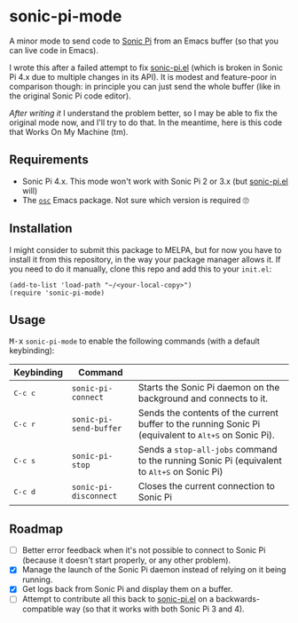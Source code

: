 # sonic-pi-mode

A minor mode to send code to [Sonic Pi](https://sonic-pi.net/) from an Emacs
buffer (so that you can live code in Emacs).

I wrote this after a failed attempt to fix
[sonic-pi.el](https://github.com/repl-electric/sonic-pi.el) (which is broken in
Sonic Pi 4.x due to multiple changes in its API). It is modest and feature-poor
in comparison though: in principle you can just send the whole buffer (like in
the original Sonic Pi code editor).

_After writing it_ I understand the problem better, so I may be able to fix the
original mode now, and I'll try to do that. In the meantime, here is this code
that Works On My Machine (tm).

## Requirements

* Sonic Pi 4.x. This mode won't work with Sonic Pi 2 or 3.x (but [sonic-pi.el](https://github.com/repl-electric/sonic-pi.el) will)
* The [`osc`](https://elpa.gnu.org/packages/osc.html) Emacs package. Not sure which version is required 🙄

## Installation

I might consider to submit this package to MELPA, but for now you have to install it from this repository, in the way your package manager allows it. If you need to do it manually, clone this repo and add this to your `init.el`:

```elisp
(add-to-list 'load-path "~/<your-local-copy>")
(require 'sonic-pi-mode)
```

## Usage

<kbd>M-x</kbd> `sonic-pi-mode` to enable the following commands (with a default keybinding):

| Keybinding       | Command                |                                                                                                                |
|------------------|------------------------|----------------------------------------------------------------------------------------------------------------|
| <kbd>C-c c</kbd> | `sonic-pi-connect`     | Starts the Sonic Pi daemon on the background and connects to it.                                               |
| <kbd>C-c r</kbd> | `sonic-pi-send-buffer` | Sends the contents of the current buffer to the running Sonic Pi (equivalent to <kbd>Alt+S</kbd> on Sonic Pi). |
| <kbd>C-c s</kbd> | `sonic-pi-stop`        | Sends a `stop-all-jobs` command to the running Sonic Pi (equivalent to <kbd>Alt+S</kbd> on Sonic Pi)           |
| <kbd>C-c d</kbd> | `sonic-pi-disconnect`  | Closes the current connection to Sonic Pi                                                                      |

## Roadmap

- [ ] Better error feedback when it's not possible to connect to Sonic Pi (because it doesn't start properly, or any other problem).
- [x] Manage the launch of the Sonic Pi daemon instead of relying on it being running.
- [x] Get logs back from Sonic Pi and display them on a buffer.
- [ ] Attempt to contribute all this back to [sonic-pi.el](https://github.com/repl-electric/sonic-pi.el) on a backwards-compatible way (so that it works with both Sonic Pi 3 and 4).
